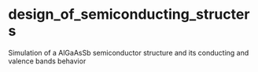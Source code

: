 # design_of_semiconducting_structers
Simulation of a AlGaAsSb semiconductor structure and its conducting and valence bands behavior
